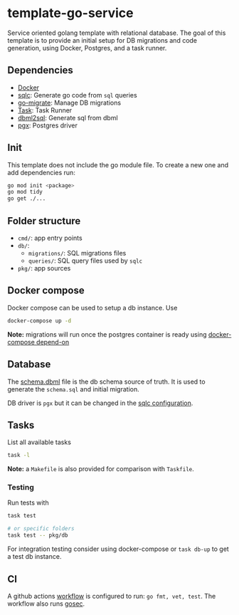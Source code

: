 # template-go-service
Service oriented golang template with relational database.
The goal of this template is to provide an initial setup for DB migrations and code generation,
using Docker, Postgres, and a task runner.

## Dependencies
- [Docker](https://docker.com)
- [sqlc](https://github.com/kyleconroy/sqlc): Generate go code from `sql` queries
- [go-migrate](https://github.com/golang-migrate/migrate): Manage DB migrations
- [Task](https://taskfile.dev): Task Runner
- [dbml2sql](https://www.dbml.org/cli/): Generate sql from dbml
- [pgx](https://github.com/jackc/pgx): Postgres driver

## Init
This template does not include the go module file. To create a new one and add dependencies run:
```sh
go mod init <package>
go mod tidy
go get ./...
```

## Folder structure
- `cmd/`: app entry points
- `db/`:
  - `migrations/`: SQL migrations files
  - `queries/`: SQL query files used by `sqlc`
- `pkg/`: app sources

## Docker compose
Docker compose can be used to setup a db instance. Use
```sh
docker-compose up -d
```
**Note:** migrations will run once the postgres container is ready using [docker-compose depend-on](https://docs.docker.com/compose/startup-order/)

## Database
The [schema.dbml](./db/schema.dbml) file is the db schema source of truth.
It is used to generate the `schema.sql` and initial migration.

DB driver is `pgx` but it can be changed in the [sqlc configuration](./sqlc.yaml).

## Tasks
List all available tasks
```sh
task -l
```
**Note:** a `Makefile` is also provided for comparison with `Taskfile`.
### Testing
Run tests with
```sh
task test

# or specific folders
task test -- pkg/db
```
For integration testing consider using docker-compose or `task db-up` to get a test db instance.

## CI
A github actions [workflow](./.github/workflows/ci.yml) is configured to run: `go fmt, vet, test`.
The workflow also runs [gosec](https://github.com/securego/gosec).
